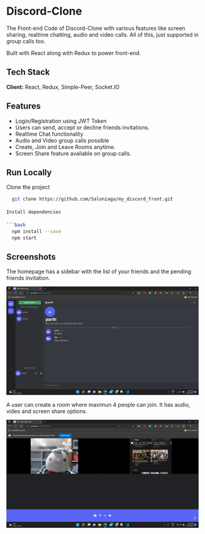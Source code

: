 
# Discord-Clone

The Front-end Code of Discord-Clone with various features like screen sharing, realtime chatting, audio and video calls.
All of this, just supported in group calls too.

Built with React along with Redux to power front-end.
## Tech Stack

**Client:** React, Redux, Simple-Peer, Socket.IO




## Features

- Login/Registration using JWT Token
- Users can send, accept or decline friends invitations.
- Realtime Chat functionality
- Audio and Video group calls possible
- Create, Join and Leave Rooms anytime.
- Screen Share feature available on group calls.


## Run Locally

Clone the project

```bash
  git clone https://github.com/Saloniaga/my_discord_front.git

Install dependencies

```bash
  npm install --save
  npm start
```
## Screenshots

The homepage has a sidebar with the list of your friends and the pending friends invitation.

![homepage](src/assets/homepage.png)

A user can create a room where maximun 4 people can join. It has audio, video and screen share options.

![room](src/assets/room.png)

